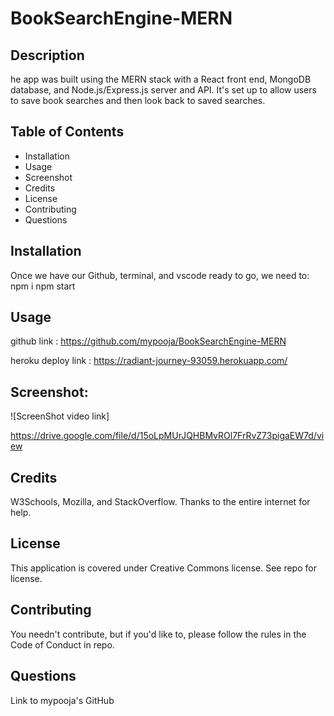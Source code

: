 # BookSearchEngine-MERN
## Description
he app was built using the MERN stack with a React front end, MongoDB database, and Node.js/Express.js server and API. It's  set up to allow users to save book searches and then look back to saved searches. 

## Table of Contents
* Installation
* Usage
* Screenshot
* Credits
* License
* Contributing
* Questions

## Installation
Once we have our Github, terminal, and vscode ready to go, we need to: npm i npm start

## Usage

github link : https://github.com/mypooja/BookSearchEngine-MERN

 heroku deploy link : https://radiant-journey-93059.herokuapp.com/

## Screenshot:
![ScreenShot video link] 

 https://drive.google.com/file/d/15oLpMUrJQHBMvROl7FrRvZ73pigaEW7d/view


## Credits
 W3Schools, Mozilla, and StackOverflow. Thanks to the entire internet for help.

## License
This application is covered under Creative Commons license. See repo for license.

## Contributing
You needn't contribute, but if you'd like to, please follow the rules in the Code of Conduct in repo.

## Questions
Link to mypooja's GitHub
